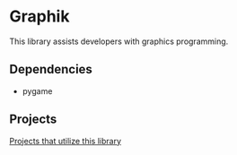 # Graphik
This library assists developers with graphics programming.

## Dependencies
- pygame

## Projects
[Projects that utilize this library](https://github.com/Preponderous-Software/Graphik/wiki/Projects)
